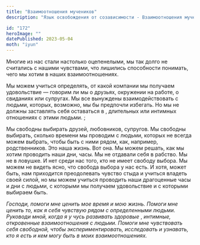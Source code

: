 ```yaml
---
title: "Взаимоотношения мучеников"
description: "Язык освобождения от созависимости - Взаимоотношения мучеников"

id: "172"
heroImage: ""
datePublished: 2023-05-04
moth: "iyun"
---
```


Многие из нас стали настолько оцепенелыми, мы так долго не считались с нашими
чувствами, что лишились способности понимать, чего мы хотим в наших
взаимоотношениях.

Мы можем учиться определять, от какой компании мы получаем удовольствие —
говорим ли мы о друзьях, окружении на работе, о свиданиях или супругах. Мы все
вынуждены взаимодействовать с людьми, которых, возможно, мы бы предпочли
избегать. Но мы не должны заставлять себя оставаться в , длительных или
интимных отношениях с этими людьми. ;

Мы свободны выбирать друзей, любовников, супругов. Мы свободны выбирать,
сколько времени мы проводим с людьми, которых не всегда можем выбрать, чтобы
быть с ними рядом, как, например, родственников. Это наша жизнь. Вот она. Мы
можем решать, как мы хотим проводить наши дни, часы. Мы не отдавали себя в
рабство. Мы не в ловушке. И нет среди нас того, кто не имеет свободу выбора.
Мы можем не видеть ясно, что свобода выбора у нас есть. И хотя, может быть,
нам приходится преодолевать чувство стыда и учиться владеть своей силой, но мы
можем учиться проводить наши драгоценные часы и дни с людьми, с которыми мы
получаем удовольствие и с которыми выбираем быть.

_Господи,_ _помоги_ _мне_ _ценить_ _мое_ _время_ _и_ _мою_ _жизнь._ _Помоги_
_мне_ _ценить_ _то,_ _как_ _я_ _себя_ _чувствую_ _рядом_ _с_ _определенными_
_людьми._ _Руководи_ _мной,_ _когда_ _я_ _у_ _чусь_ _развивать_ _здоровые_ ,
_интимные,_ _откровенные_ _взаимоотношения_ _с_ _людьми._ _Помоги_ _мне_
_чувствовать_ _себя_ _свободной,_ _чтобы_ _экспериментировать,_ _исследовать_
_и_ _узнавать,_ _кто_ _я_ _есть_ _и_ _кем_ _могу_ _быть_ _в_ _моих_
_взаимоотношениях._
